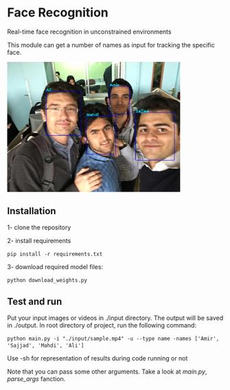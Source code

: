# Face Recognition
Real-time face recognition in unconstrained environments

This module can get a number of names as input for tracking the specific face.

<img src="./output/IMG_4383.JPG" width="80%">

## Installation

1- clone the repository

2- install requirements
```
pip install -r requirements.txt
```
3- download required model files: 
```
python download_weights.py
```

## Test and run
Put your input images or videos in ./input directory. The output will be saved in ./output. 
In root directory of project, run the following command: 
```
python main.py -i "./input/sample.mp4" -u --type name -names ['Amir', 'Sajjad', 'Mahdi', 'Ali']
```
Use -sh for representation of results during code running or not

Note that you can pass some other arguments. Take a look at *main.py*, *parse_args* fanction.